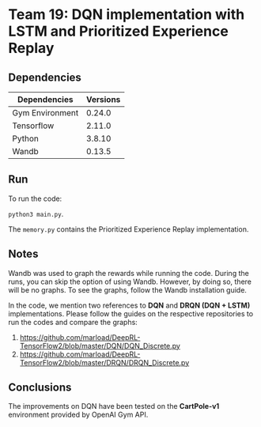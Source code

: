 # Team 19: DQN implementation with LSTM and Prioritized Experience Replay

## Dependencies 

| Dependencies  | Versions       |
| ------------- | ------------- |
| Gym Environment  | 0.24.0  |
| Tensorflow  | 2.11.0  |
| Python      | 3.8.10   |
| Wandb       | 0.13.5   | 

## Run 

To run the code: 

`python3 main.py`. 

The `memory.py` contains the Prioritized Experience Replay implementation. 

## Notes 

Wandb was used to graph the rewards while running the code. During the runs, you can skip the option of using Wandb. However, by doing so, there will be no graphs. To see the graphs, follow the Wandb installation guide. 

In the code, we mention two references to **DQN** and **DRQN (DQN + LSTM)** implementations. Please follow the guides on the respective repositories to run the codes and compare the graphs: 
1) https://github.com/marload/DeepRL-TensorFlow2/blob/master/DQN/DQN_Discrete.py
2) https://github.com/marload/DeepRL-TensorFlow2/blob/master/DRQN/DRQN_Discrete.py


## Conclusions 

The improvements on DQN have been tested on the **CartPole-v1** environment provided by OpenAI Gym API. 
